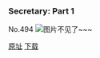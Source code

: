 ### Secretary: Part 1
No.494
![图片不见了~~~](https://imgs.xkcd.com/comics/secretary_part_1.png)

[原址](https://xkcd.com//494) [下载](https://imgs.xkcd.com/comics/secretary_part_1.png)

